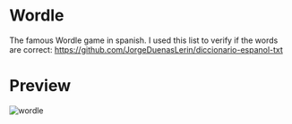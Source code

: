 # Wordle
The famous Wordle game in spanish. I used this list to verify if the words are correct: https://github.com/JorgeDuenasLerin/diccionario-espanol-txt
# Preview
![wordle](https://github.com/robda20188/wordle/assets/98611646/85d5f364-5db0-4223-9766-9f4331cfe3ad)
